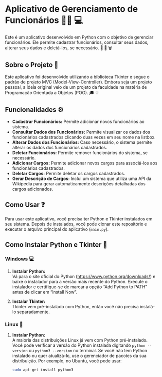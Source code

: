 # Aplicativo de Gerenciamento de Funcionários :office_worker: :computer:  
Este é um aplicativo desenvolvido em Python com o objetivo de gerenciar funcionários. Ele permite cadastrar funcionários, consultar seus dados, alterar seus dados e deletá-los, se necessário. :memo: :mag_right: :wastebasket:  

## Sobre o Projeto :open_book:  
Este aplicativo foi desenvolvido utilizando a biblioteca Tkinter e segue o padrão de projeto MVC (Model-View-Controller). Embora seja um projeto pessoal, a ideia original veio de um projeto da faculdade na matéria de Programação Orientada a Objetos (POO). :mortar_board: :bulb:  

## Funcionalidades :gear:  
- **Cadastrar Funcionários:** Permite adicionar novos funcionários ao sistema.  
- **Consultar Dados dos Funcionários:** Permite visualizar os dados dos funcionários cadastrados clicando duas vezes em seu nome na listbox.  
- **Alterar Dados dos Funcionários:** Caso necessário, o sistema permite alterar os dados dos funcionários cadastrados.  
- **Deletar Funcionários:** Permite remover funcionários do sistema, se necessário.  
- **Adicionar Cargos:** Permite adicionar novos cargos para associá-los aos funcionários cadastrados.  
- **Deletar Cargos:** Permite deletar os cargos cadastrados.  
- **Gerar Descrição de Cargos:** Inclui um sistema que utiliza uma API da Wikipedia para gerar automaticamente descrições detalhadas dos cargos adicionados.  

## Como Usar :question:  
Para usar este aplicativo, você precisa ter Python e Tkinter instalados em seu sistema. Depois de instalados, você pode clonar este repositório e executar o arquivo principal do aplicativo (`main.py`).  

## Como Instalar Python e Tkinter :snake:  

### Windows :computer:  
1. **Instalar Python:**  
   Vá para o site oficial do Python (https://www.python.org/downloads/) e baixe o instalador para a versão mais recente do Python. Execute o instalador e certifique-se de marcar a opção “Add Python to PATH” antes de clicar em “Install Now”.  

2. **Instalar Tkinter:**  
   Tkinter vem pré-instalado com Python, então você não precisa instalá-lo separadamente.  

### Linux :penguin:  
1. **Instalar Python:**  
   A maioria das distribuições Linux já vem com Python pré-instalado. Você pode verificar a versão do Python instalada digitando `python --version` ou `python3 --version` no terminal. Se você não tem Python instalado ou quer atualizá-lo, use o gerenciador de pacotes da sua distribuição. Por exemplo, no Ubuntu, você pode usar:  
   ```bash
   sudo apt-get install python3
